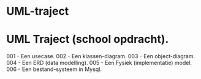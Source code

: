 # UML-traject

# UML Traject (school opdracht).

001 - Een usecase.
002 - Een klassen-diagram.
003 - Een object-diagram.
004 - Een ERD (data modelling).
005 - Een Fysiek (implementatie) model.
006 - Een bestand-systeem in Mysql.
